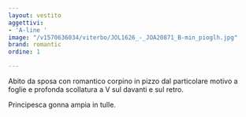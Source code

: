 ```yaml
---
layout: vestito
aggettivi:
- 'A-line '
image: "/v1570636034/viterbo/JOL1626_-_JOA20871_B-min_pioglh.jpg"
brand: romantic
ordine: 1

---
```

Abito da sposa con romantico corpino in pizzo dal particolare motivo a foglie e profonda scollatura a V sul davanti e sul retro.

Principesca gonna ampia in tulle.